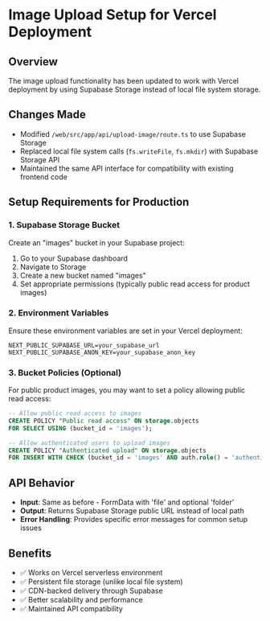 # Image Upload Setup for Vercel Deployment

## Overview
The image upload functionality has been updated to work with Vercel deployment by using Supabase Storage instead of local file system storage.

## Changes Made
- Modified `/web/src/app/api/upload-image/route.ts` to use Supabase Storage
- Replaced local file system calls (`fs.writeFile`, `fs.mkdir`) with Supabase Storage API
- Maintained the same API interface for compatibility with existing frontend code

## Setup Requirements for Production

### 1. Supabase Storage Bucket
Create an "images" bucket in your Supabase project:
1. Go to your Supabase dashboard
2. Navigate to Storage
3. Create a new bucket named "images"
4. Set appropriate permissions (typically public read access for product images)

### 2. Environment Variables
Ensure these environment variables are set in your Vercel deployment:
```env
NEXT_PUBLIC_SUPABASE_URL=your_supabase_url
NEXT_PUBLIC_SUPABASE_ANON_KEY=your_supabase_anon_key
```

### 3. Bucket Policies (Optional)
For public product images, you may want to set a policy allowing public read access:
```sql
-- Allow public read access to images
CREATE POLICY "Public read access" ON storage.objects
FOR SELECT USING (bucket_id = 'images');

-- Allow authenticated users to upload images
CREATE POLICY "Authenticated upload" ON storage.objects
FOR INSERT WITH CHECK (bucket_id = 'images' AND auth.role() = 'authenticated');
```

## API Behavior
- **Input**: Same as before - FormData with 'file' and optional 'folder'
- **Output**: Returns Supabase Storage public URL instead of local path
- **Error Handling**: Provides specific error messages for common setup issues

## Benefits
- ✅ Works on Vercel serverless environment
- ✅ Persistent file storage (unlike local file system)
- ✅ CDN-backed delivery through Supabase
- ✅ Better scalability and performance
- ✅ Maintained API compatibility